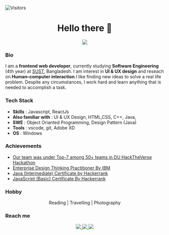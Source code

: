 ![Visitors](https://visitor-badge.glitch.me/badge?page_id=sania51)
<h1 align='center'>Hello there 👋 </h1>

<p align='center'>
 <img src="https://github-readme-stats.vercel.app/api?username=sania51" >
<p/>

### Bio

I am a  **frontend web developer**, currently studying **Software Engineering** (4th year) at [SUST](https://www.sust.edu/), Bangladesh. I am interest in **UI & UX design** and reseach on **Human–computer interaction**.I like finding new ideas to solve a real life problem. Despite any circumstances, I work
hard and learn anything that is needed to accomplish a task.

### Tech Stack

- **Skills** : Javascript, ReactJs
- **Also familiar with** : UI & UX Design, HTML,CSS, C++, Java,
- **SWE** : Object Orianted Programming, Design Pattern (Java)
- **Tools** : vscode, git, Adobe XD
- **OS** : Windows


### Achievements

- [Our team was under Top-7 among 50+ teams in DU HackTheVerse Hackathon](https://drive.google.com/file/d/1RM2r9hJ1-sbtT2mvfoCXvGHqQxLVfI_6/view)
- [Enterprise Design Thinking Practitioner By IBM](https://www.credly.com/badges/c0405ba7-859f-4e65-8816-44ebefeeb378)
- [Java (Intermediate) Certificate by Hackerrank](https://www.hackerrank.com/certificates/eb55c33ce3dd)
- [JavaScript (Basic) Certificate By Hackerrank](https://www.hackerrank.com/certificates/211963eb1923)

### Hobby 

<p align='center'> Reading | Travelling | Photography </p>

### Reach me

<p align='center'>
 <a href = "mailto:proshirahman@gmail.com" > <img src="https://img.shields.io/badge/--email?label=E-mail&logo=microsoft-outlook&style=social" > </a> 
 <a href = "https://www.linkedin.com/in/proshi" > <img src="https://img.shields.io/badge/--linkedin?label=LinkedIn&logo=LinkedIn&style=social" > </a> 
 <a href = "https://www.facebook.com/proshiii" > <img src="https://img.shields.io/badge/--facebook?label=Facebook&logo=Facebook-outlook&style=social" > </a> 

<p/>
